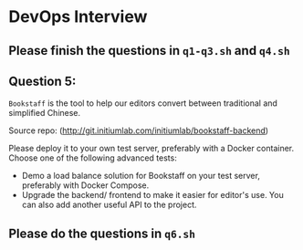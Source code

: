 # DevOps Interview

## Please finish the questions in `q1-q3.sh` and `q4.sh`

## Question 5:

`Bookstaff` is the tool to help our editors convert between traditional and simplified Chinese.

Source repo: (http://git.initiumlab.com/initiumlab/bookstaff-backend)

Please deploy it to your own test server, preferably with a Docker container. Choose one of the following advanced tests:

* Demo a load balance solution for Bookstaff on your test server, preferably with Docker Compose.
* Upgrade the backend/ frontend to make it easier for editor's use. You can also add another useful API to the project.

## Please do the questions in `q6.sh`
